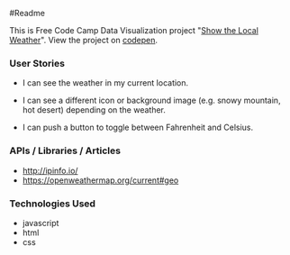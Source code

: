 ﻿#Readme

This is Free Code Camp Data Visualization project "[Show the Local Weather](https://www.freecodecamp.com/challenges/show-the-local-weather)". View the project on [codepen](http://codepen.io/Reggie01/full/PPoqRN/).


### User Stories
* I can see the weather in my current location.

* I can see a different icon or background image (e.g. snowy mountain, hot desert) depending on the weather.

* I can push a button to toggle between Fahrenheit and Celsius.
  
### APIs / Libraries / Articles
* http://ipinfo.io/
* https://openweathermap.org/current#geo

### Technologies Used
* javascript
* html
* css

